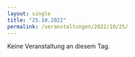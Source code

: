```yaml
---
layout: single
title: "25.10.2022"
permalink: /veranstaltungen/2022/10/25/
---
```


Keine Veranstaltung an diesem Tag.
